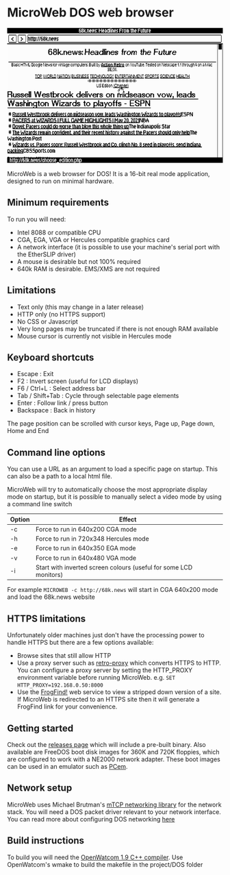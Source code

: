 # MicroWeb DOS web browser
![Screenshot](screenshot.png)

MicroWeb is a web browser for DOS! It is a 16-bit real mode application, designed to run on minimal hardware.

## Minimum requirements
To run you will need:
* Intel 8088 or compatible CPU
* CGA, EGA, VGA or Hercules compatible graphics card
* A network interface (it is possible to use your machine's serial port with the EtherSLIP driver)
* A mouse is desirable but not 100% required
* 640k RAM is desirable. EMS/XMS are not required

## Limitations
* Text only (this may change in a later release)
* HTTP only (no HTTPS support)
* No CSS or Javascript
* Very long pages may be truncated if there is not enough RAM available
* Mouse cursor is currently not visible in Hercules mode

## Keyboard shortcuts
* Escape : Exit
* F2 : Invert screen (useful for LCD displays)
* F6 / Ctrl+L : Select address bar
* Tab / Shift+Tab : Cycle through selectable page elements
* Enter : Follow link / press button
* Backspace : Back in history

The page position can be scrolled with cursor keys, Page up, Page down, Home and End

## Command line options
You can use a URL as an argument to load a specific page on startup. This can also be a path to a local html file. 

MicroWeb will try to automatically choose the most appropriate display mode on startup, but it is possible to manually select a video mode by using a command line switch

Option | Effect
-------|-------
 -c    | Force to run in 640x200 CGA mode
 -h    | Force to run in 720x348 Hercules mode
 -e    | Force to run in 640x350 EGA mode
 -v    | Force to run in 640x480 VGA mode
 -i    | Start with inverted screen colours (useful for some LCD monitors)
 
For example `MICROWEB -c http://68k.news` will start in CGA 640x200 mode and load the 68k.news website

## HTTPS limitations
Unfortunately older machines just don't have the processing power to handle HTTPS but there are a few options available:
* Browse sites that still allow HTTP
* Use a proxy server such as [retro-proxy](https://github.com/DrKylstein/retro-proxy) which converts HTTPS to HTTP. You can configure a proxy server by setting the HTTP_PROXY environment variable before running MicroWeb. e.g. `SET HTTP_PROXY=192.168.0.50:8000`
* Use the [FrogFind!](http://www.frogfind.com) web service to view a stripped down version of a site. If MicroWeb is redirected to an HTTPS site then it will generate a FrogFind link for your convenience.

## Getting started
Check out the [releases page](https://github.com/jhhoward/MicroWeb/releases) which will include a pre-built binary. Also available are FreeDOS boot disk images for 360K and 720K floppies, which are configured to work with a NE2000 network adapter. These boot images can be used in an emulator such as [PCem](https://pcem-emulator.co.uk/).

## Network setup
MicroWeb uses Michael Brutman's [mTCP networking library](http://www.brutman.com/mTCP/) for the network stack. You will need a DOS packet driver relevant to your network interface. You can read more about configuring DOS networking [here](http://www.brutman.com/Dos_Networking/dos_networking.html)

## Build instructions
To build you will need the [OpenWatcom 1.9 C++ compiler](https://sourceforge.net/projects/openwatcom/files/open-watcom-1.9/). 
Use OpenWatcom's wmake to build the makefile in the project/DOS folder


